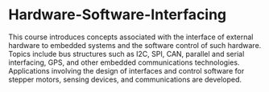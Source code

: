 # Hardware-Software-Interfacing
This course introduces concepts associated with the interface of external hardware to embedded systems and the software control of such hardware.
Topics include bus structures such as I2C, SPI, CAN, parallel and serial interfacing, GPS, and other embedded communications technologies.
Applications involving the design of interfaces and control software for stepper motors, sensing devices, and communications are developed.
